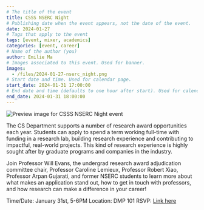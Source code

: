 ```yaml
---
# The title of the event
title: CSSS NSERC Night
# Publishing date when the event appears, not the date of the event.
date: 2024-01-27
# Tags that apply to the event
tags: [event, mixer, academics]
categories: [event, career]
# Name of the author (you)
author: Emilie Ma
# Images associated to this event. Used for banner.
images:
  - /files/2024-01-27-nserc_night.png
# Start date and time. Used for calendar page.
start_date: 2024-01-31 17:00:00
# End date and time (defaults to one hour after start). Used for calendar page.
end_date: 2024-01-31 18:00:00
---
```


![Preview image for CSSS NSERC Night event](/files/2024-01-27-nserc_night.png)

The CS Department supports a number of research award opportunities each year. Students can apply to spend a term working full-time with funding in a research lab, building research experience and contributing to impactful, real-world projects. This kind of research experience is highly sought after by graduate programs and companies in the industry.

Join Professor Will Evans, the undergrad research award adjudication committee chair, Professor Caroline Lemieux, Professor Robert Xiao, Professor Arpan Gujarati, and former NSERC students to learn more about what makes an application stand out, how to get in touch with professors, and how research can make a difference in your career!

Time/Date: January 31st, 5-6PM
Location: DMP 101
RSVP: [Link here](https://forms.gle/8bSQBU2phHE9bzzf9)
